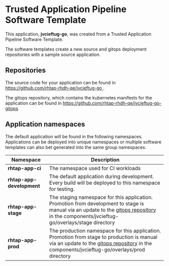 # Trusted Application Pipeline Software Template

This application, **jvcieftug-go**, was created from a Trusted Application Pipeline Software Template.

The software templates create a new source and gitops deployment repositories with a sample source application. 

## Repositories

The source code for your application can be found in [https://github.com/rhtap-rhdh-qe/jvcieftug-go ](https://github.com/rhtap-rhdh-qe/jvcieftug-go ).
 
The gitops repository, which contains the kubernetes manifests for the application can be found in 
[https://github.com/rhtap-rhdh-qe/jvcieftug-go-gitops ](https://github.com/rhtap-rhdh-qe/jvcieftug-go-gitops ) 

## Application namespaces 

The default application will be found in the following namespaces. Applications can be deployed into unique namespaces or multiple software templates can also bet generated into the same group namespaces.  

|  Namespace   |  Description   |  
| -------- | -------- |
| **rhtap-app-ci** | The namespace used for CI workloads |
| **rhtap-app-development** | The default application during development. Every build will be deployed to this namespace for testing. |
| **rhtap-app-stage** | The staging namespace for this application. Promotion from development to stage is manual via an update to the [gitops repository](https://github.com/rhtap-rhdh-qe/jvcieftug-go-gitops ) in the components/jvcieftug-go/overlays/stage directory |
| **rhtap-app-prod** | The production namespace for this application. Promotion from stage to production is manual via an update to the [gitops repository](https://github.com/rhtap-rhdh-qe/jvcieftug-go-gitops ) in the components/jvcieftug-go/overlays/prod directory |